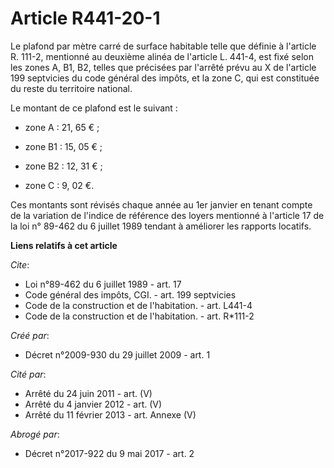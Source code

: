 # Article R441-20-1

Le plafond par mètre carré de surface habitable telle que définie à l'article R. 111-2, mentionné au deuxième alinéa de
l'article L. 441-4, est fixé selon les zones A, B1, B2, telles que précisées par l'arrêté prévu au X de l'article 199
septvicies du code général des impôts, et la zone C, qui est constituée du reste du territoire national. 

Le montant de ce plafond est le suivant :

- zone A : 21, 65 € ;

- zone B1 : 15, 05 € ;

- zone B2 : 12, 31 € ;

- zone C : 9, 02 €. 

Ces montants sont révisés chaque année au 1er janvier en tenant compte de la variation de l'indice de référence des loyers
mentionné à l'article 17 de la loi n° 89-462 du 6 juillet 1989 tendant à améliorer les rapports locatifs.

**Liens relatifs à cet article**

_Cite_:

  - Loi n°89-462 du 6 juillet 1989 - art. 17
  - Code général des impôts, CGI. - art. 199 septvicies
  - Code de la construction et de l'habitation. - art. L441-4
  - Code de la construction et de l'habitation. - art. R*111-2

_Créé par_:

  - Décret n°2009-930 du 29 juillet 2009 - art. 1

_Cité par_:

  - Arrêté du 24 juin 2011 - art. (V)
  - Arrêté du 4 janvier 2012 - art. (V)
  - Arrêté du 11 février 2013 - art. Annexe (V)

_Abrogé par_:

  - Décret n°2017-922 du 9 mai 2017 - art. 2
